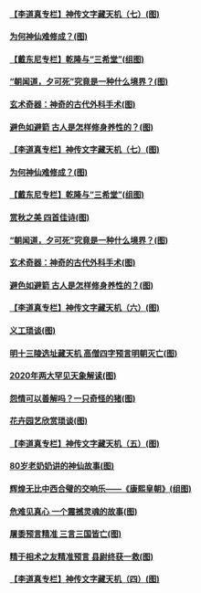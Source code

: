 #### [【李道真专栏】神传文字藏天机（七）(图)](../pages/p7/948791.md?t=10180751) 
#### [为何神仙难修成？(图)](../pages/p7/949464.md?t=10180751) 
#### [【戴东尼专栏】乾隆与“三希堂”(组图)](../pages/p7/944203.md?t=10180751) 
#### [“朝闻道，夕可死”究竟是一种什么境界？(图)](../pages/p7/949370.md?t=10180751) 
#### [玄术奇器：神奇的古代外科手术(图)](../pages/p7/946982.md?t=10180751) 
#### [避色如避箭 古人是怎样修身养性的？(图)](../pages/p7/949357.md?t=10180751) 
#### [【李道真专栏】神传文字藏天机（七）(图)](../pages/p7/948791.md?t=10180751) 
#### [为何神仙难修成？(图)](../pages/p7/949464.md?t=10180751) 
#### [【戴东尼专栏】乾隆与“三希堂”(组图)](../pages/p7/944203.md?t=10180751) 
#### [赏秋之美 四首佳诗(图)](../pages/p7/949460.md?t=10180751) 
#### [“朝闻道，夕可死”究竟是一种什么境界？(图)](../pages/p7/949370.md?t=10180751) 
#### [玄术奇器：神奇的古代外科手术(图)](../pages/p7/946982.md?t=10180751) 
#### [避色如避箭 古人是怎样修身养性的？(图)](../pages/p7/949357.md?t=10180751) 
#### [【李道真专栏】神传文字藏天机（六）(图)](../pages/p7/948788.md?t=10180751) 
#### [义工琐谈(图)](../pages/p7/949015.md?t=10180751) 
#### [明十三陵选址藏天机 高僧四字预言明朝灭亡(图)](../pages/p7/949143.md?t=10180751) 
#### [2020年两大罕见天象解读(图)](../pages/p7/945801.md?t=10180751) 
#### [怨情可以善解吗？一只奇怪的猪(图)](../pages/p7/948972.md?t=10180751) 
#### [花卉园艺欣赏琐谈(图)](../pages/p7/948996.md?t=10180751) 
#### [【李道真专栏】神传文字藏天机（五）(图)](../pages/p7/948692.md?t=10180751) 
#### [80岁老奶奶讲的神仙故事(图)](../pages/p7/948978.md?t=10180751) 
#### [辉煌无比中西合璧的交响乐——《康熙皇朝》(组图)](../pages/p7/948329.md?t=10180751) 
#### [危难见真心 一个震撼灵魂的故事(图)](../pages/p7/948899.md?t=10180751) 
#### [屠黍预言精准 三言三国皆亡(图)](../pages/p7/948676.md?t=10180751) 
#### [精于相术之友精准预言 县尉终获一救(图)](../pages/p7/948781.md?t=10180751) 
#### [【李道真专栏】神传文字藏天机（四）(图)](../pages/p7/948361.md?t=10180751) 
